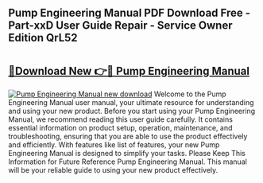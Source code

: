 ## Pump Engineering Manual PDF Download Free - Part-xxD User Guide Repair - Service Owner Edition QrL52

# <h2><a href="http://cf18985.oget.top/?id=Pump+Engineering+Manual">🔗Download New 👉🔴 Pump Engineering Manual</a></h2>

[![Pump Engineering Manual new download](https://i.imgur.com/5g1atiW.png)](http://cf18985.oget.top/?id=Pump+Engineering+Manual)
Welcome to the Pump Engineering Manual user manual, your ultimate resource for understanding and using your new product. Before you start using your Pump Engineering Manual, we recommend reading this user guide carefully. It contains essential information on product setup, operation, maintenance, and troubleshooting, ensuring that you are able to use the product effectively and efficiently. With features like list of features, your new Pump Engineering Manual is designed to simplify your tasks. Please Keep This Information for Future Reference Pump Engineering Manual. This manual will be your reliable guide to using your new product effectively.
